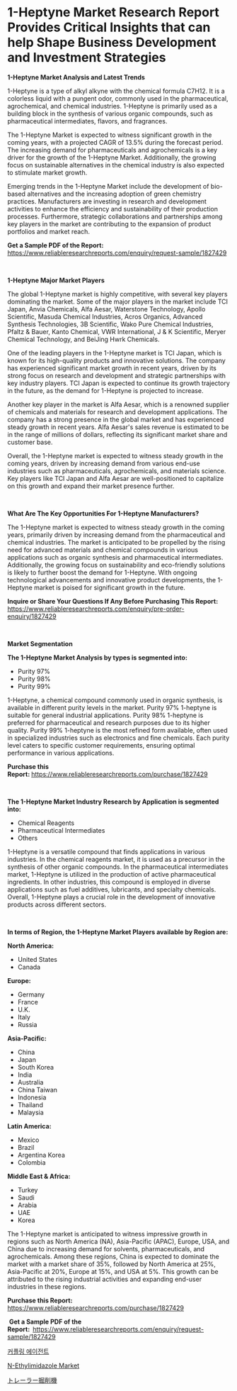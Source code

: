 <p><h1>1-Heptyne Market Research Report Provides Critical Insights that can help Shape Business Development and Investment Strategies</h1></p><p><strong>1-Heptyne Market Analysis and Latest Trends</strong></p>
<p><p>1-Heptyne is a type of alkyl alkyne with the chemical formula C7H12. It is a colorless liquid with a pungent odor, commonly used in the pharmaceutical, agrochemical, and chemical industries. 1-Heptyne is primarily used as a building block in the synthesis of various organic compounds, such as pharmaceutical intermediates, flavors, and fragrances.</p><p>The 1-Heptyne Market is expected to witness significant growth in the coming years, with a projected CAGR of 13.5% during the forecast period. The increasing demand for pharmaceuticals and agrochemicals is a key driver for the growth of the 1-Heptyne Market. Additionally, the growing focus on sustainable alternatives in the chemical industry is also expected to stimulate market growth.</p><p>Emerging trends in the 1-Heptyne Market include the development of bio-based alternatives and the increasing adoption of green chemistry practices. Manufacturers are investing in research and development activities to enhance the efficiency and sustainability of their production processes. Furthermore, strategic collaborations and partnerships among key players in the market are contributing to the expansion of product portfolios and market reach.</p></p>
<p><strong>Get a Sample PDF of the Report:&nbsp;</strong> <a href="https://www.reliableresearchreports.com/enquiry/request-sample/1827429">https://www.reliableresearchreports.com/enquiry/request-sample/1827429</a></p>
<p>&nbsp;</p>
<p><strong>1-Heptyne Major Market Players</strong></p>
<p><p>The global 1-Heptyne market is highly competitive, with several key players dominating the market. Some of the major players in the market include TCI Japan, Anvia Chemicals, Alfa Aesar, Waterstone Technology, Apollo Scientific, Masuda Chemical Industries, Acros Organics, Advanced Synthesis Technologies, 3B Scientific, Wako Pure Chemical Industries, Pfaltz & Bauer, Kanto Chemical, VWR International, J & K Scientific, Meryer Chemical Technology, and BeiJing Hwrk Chemicals.</p><p>One of the leading players in the 1-Heptyne market is TCI Japan, which is known for its high-quality products and innovative solutions. The company has experienced significant market growth in recent years, driven by its strong focus on research and development and strategic partnerships with key industry players. TCI Japan is expected to continue its growth trajectory in the future, as the demand for 1-Heptyne is projected to increase.</p><p>Another key player in the market is Alfa Aesar, which is a renowned supplier of chemicals and materials for research and development applications. The company has a strong presence in the global market and has experienced steady growth in recent years. Alfa Aesar's sales revenue is estimated to be in the range of millions of dollars, reflecting its significant market share and customer base.</p><p>Overall, the 1-Heptyne market is expected to witness steady growth in the coming years, driven by increasing demand from various end-use industries such as pharmaceuticals, agrochemicals, and materials science. Key players like TCI Japan and Alfa Aesar are well-positioned to capitalize on this growth and expand their market presence further.</p></p>
<p>&nbsp;</p>
<p><strong>What Are The Key Opportunities For 1-Heptyne Manufacturers?</strong></p>
<p><p>The 1-Heptyne market is expected to witness steady growth in the coming years, primarily driven by increasing demand from the pharmaceutical and chemical industries. The market is anticipated to be propelled by the rising need for advanced materials and chemical compounds in various applications such as organic synthesis and pharmaceutical intermediates. Additionally, the growing focus on sustainability and eco-friendly solutions is likely to further boost the demand for 1-Heptyne. With ongoing technological advancements and innovative product developments, the 1-Heptyne market is poised for significant growth in the future.</p></p>
<p><strong>Inquire or Share Your Questions If Any Before Purchasing This Report:</strong> <a href="https://www.reliableresearchreports.com/enquiry/pre-order-enquiry/1827429">https://www.reliableresearchreports.com/enquiry/pre-order-enquiry/1827429</a></p>
<p>&nbsp;</p>
<p><strong>Market Segmentation</strong></p>
<p><strong>The 1-Heptyne Market Analysis by types is segmented into:</strong></p>
<p><ul><li>Purity 97%</li><li>Purity 98%</li><li>Purity 99%</li></ul></p>
<p><p>1-Heptyne, a chemical compound commonly used in organic synthesis, is available in different purity levels in the market. Purity 97% 1-heptyne is suitable for general industrial applications. Purity 98% 1-heptyne is preferred for pharmaceutical and research purposes due to its higher quality. Purity 99% 1-heptyne is the most refined form available, often used in specialized industries such as electronics and fine chemicals. Each purity level caters to specific customer requirements, ensuring optimal performance in various applications.</p></p>
<p><strong>Purchase this Report:&nbsp;</strong><a href="https://www.reliableresearchreports.com/purchase/1827429">https://www.reliableresearchreports.com/purchase/1827429</a></p>
<p>&nbsp;</p>
<p><strong>The 1-Heptyne Market Industry Research by Application is segmented into:</strong></p>
<p><ul><li>Chemical Reagents</li><li>Pharmaceutical Intermediates</li><li>Others</li></ul></p>
<p><p>1-Heptyne is a versatile compound that finds applications in various industries. In the chemical reagents market, it is used as a precursor in the synthesis of other organic compounds. In the pharmaceutical intermediates market, 1-Heptyne is utilized in the production of active pharmaceutical ingredients. In other industries, this compound is employed in diverse applications such as fuel additives, lubricants, and specialty chemicals. Overall, 1-Heptyne plays a crucial role in the development of innovative products across different sectors.</p></p>
<p>&nbsp;</p>
<p><strong>In terms of Region, the 1-Heptyne Market Players available by Region are:</strong></p>
<p>
    <p> <strong> North America: </strong>
        <ul>
            <li>United States</li>
            <li>Canada</li>
        </ul>
        </p> 
    <p> <strong> Europe: </strong>
        <ul>
            <li>Germany</li>
            <li>France</li>
            <li>U.K.</li>
            <li>Italy</li>
            <li>Russia</li>
        </ul>
        </p> 
    <p> <strong> Asia-Pacific: </strong>
        <ul>
            <li>China</li>
            <li>Japan</li>
            <li>South Korea</li>
            <li>India</li>
            <li>Australia</li>
            <li>China Taiwan</li>
            <li>Indonesia</li>
            <li>Thailand</li>
            <li>Malaysia</li>
        </ul>
        </p> 
    <p> <strong> Latin America: </strong>
        <ul>
            <li>Mexico</li>
            <li>Brazil</li>
            <li>Argentina Korea</li>
            <li>Colombia</li>
        </ul>
        </p> 
    <p> <strong> Middle East & Africa: </strong>
        <ul>
            <li>Turkey</li>
            <li>Saudi</li>
            <li>Arabia</li>
            <li>UAE</li>
            <li>Korea</li>
        </ul>
    </p>
    </p>
<p><p>The 1-Heptyne market is anticipated to witness impressive growth in regions such as North America (NA), Asia-Pacific (APAC), Europe, USA, and China due to increasing demand for solvents, pharmaceuticals, and agrochemicals. Among these regions, China is expected to dominate the market with a market share of 35%, followed by North America at 25%, Asia-Pacific at 20%, Europe at 15%, and USA at 5%. This growth can be attributed to the rising industrial activities and expanding end-user industries in these regions.</p></p>
<p><strong>Purchase this Report: </strong><a href="https://www.reliableresearchreports.com/purchase/1827429">https://www.reliableresearchreports.com/purchase/1827429</a></p>
<p>&nbsp;<strong>Get a Sample PDF of the Report:&nbsp;&nbsp;</strong><a href="https://www.reliableresearchreports.com/enquiry/request-sample/1827429">https://www.reliableresearchreports.com/enquiry/request-sample/1827429</a></p>
<p><strong></strong></p>
<p><p><a href="https://medium.com/@cezarymarciniak2022/%EA%B2%B0%ED%95%A9%EC%A0%9C-%EC%8B%9C%EC%9E%A5-2031%EB%85%84%EA%B9%8C%EC%A7%80%EC%9D%98-%ED%8A%B8%EB%A0%8C%EB%93%9C-%EC%98%88%EC%B8%A1-%EB%B0%8F-%EA%B2%BD%EC%9F%81-%EB%B6%84%EC%84%9D-0e2b46e378bd">커플링 에이전트</a></p><p><a href="https://github.com/ruddyyedelwadw/Market-Research-Report-List-1/blob/main/n-ethylimidazole-market.md">N-Ethylimidazole Market</a></p><p><a href="https://medium.com/@evekerluke2023/%E3%83%88%E3%83%AC%E3%83%BC%E3%83%A9%E3%83%BC%E6%8E%98%E5%89%8A%E6%A9%9F%E3%81%AE%E5%B8%82%E5%A0%B4%E8%A6%8F%E6%A8%A1-cagr-%E3%83%88%E3%83%AC%E3%83%B3%E3%83%89-2024%E5%B9%B4-2030%E5%B9%B4-c83b4493e0ed">トレーラー掘削機</a></p></p>